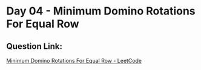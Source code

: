 # Day 04 - Minimum Domino Rotations For Equal Row

##  Question Link:
[Minimum Domino Rotations For Equal Row - LeetCode](https://leetcode.com/problems/minimum-domino-rotations-for-equal-row/description/)



